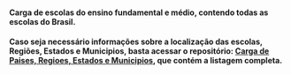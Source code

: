 #### Carga de escolas do ensino fundamental e médio, contendo todas as escolas do Brasil.  
#### Caso seja necessário informações sobre a localização das escolas, Regiões, Estados e Municipios, basta acessar o repositório: [Carga de Paises, Regioes, Estados e Municipios](https://github.com/andrelsa/Escolas-SQL), que contém a listagem completa.
